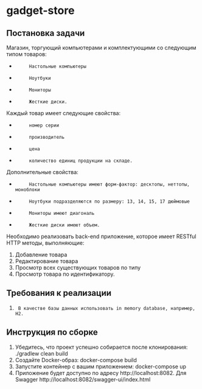 # gadget-store
## Постановка задачи
Магазин, торгующий компьютерами и комплектующими со следующим типом товаров:
-          Настольные компьютеры
-          Ноутбуки
-          Мониторы
-          Жесткие диски.
Каждый товар имеет следующие свойства:
-          номер серии
-          производитель
-          цена
-          количество единиц продукции на складе.
Дополнительные свойства:
-          Настольные компьютеры имеют форм-фактор: десктопы, неттопы, моноблоки
-          Ноутбуки подразделяются по размеру: 13, 14, 15, 17 дюймовые
-          Мониторы имеют диагональ
-          Жесткие диски имеют объем.
Необходимо реализовать back-end приложение, которое имеет RESTful HTTP методы, выполняющие:

 1) Добавление товара
 2) Редактирование товара
 3) Просмотр всех существующих товаров по типу
 4) Просмотр товара по идентификатору.
## Требования к реализации
1)      В качестве базы данных использовать in memory database, например, H2.

## Инструкция по сборке 
1) Убедитесь, что проект успешно собирается после клонирования:
./gradlew clean build
2) Создайте Docker-образ:
docker-compose build
3) Запустите контейнер с вашим приложением:
docker-compose up
4) Приложение будет доступно по адресу http://localhost:8082. Для Swagger http://localhost:8082/swagger-ui/index.html 
